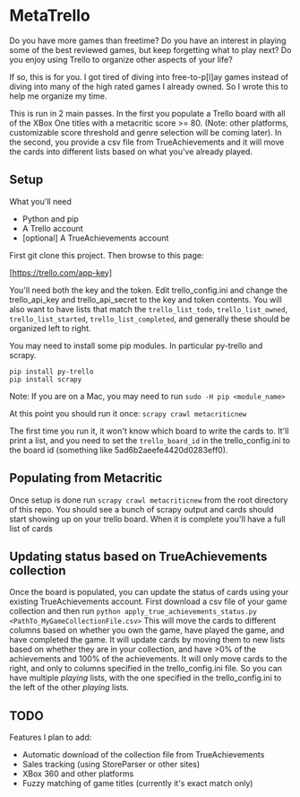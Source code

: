 # MetaTrello
Do you have more games than freetime?  Do you have an interest in playing some of the best reviewed games, but keep forgetting what to play next?  Do you enjoy using Trello to organize other aspects of your life?

If so, this is for you.  I got tired of diving into free-to-p[l]ay games instead of diving into many of the high rated games I already owned.  So I wrote this to help me organize my time.

This is run in 2 main passes.  In the first you populate a Trello board with all of the XBox One titles with a metacritic score >= 80.  (Note: other platforms, customizable score threshold and genre selection will be coming later).  In the second, you provide a csv file from TrueAchievements and it will move the cards into different lists based on what you've already played.

## Setup
What you'll need
  * Python and pip
  * A Trello account
  * [optional] A TrueAchievements account

First git clone this project.  Then browse to this page:

   [https://trello.com/app-key]

You'll need both the key and the token.  Edit trello_config.ini and change the trello_api_key and trello_api_secret to the key and token contents.  You will also want to have lists that match the `trello_list_todo`, `trello_list_owned`, `trello_list_started`, `trello_list_completed`, and generally these should be organized left to right. 

You may need to install some pip modules.  In particular py-trello and scrapy.

```
pip install py-trello
pip install scrapy
```

Note: If you are on a Mac, you may need to run `sudo -H pip <module_name>`

At this point you should run it once: `scrapy crawl metacriticnew`

The first time you run it, it won't know which board to write the cards to.  It'll print a list, and you need to set the `trello_board_id` in the trello_config.ini to the board id (something like 5ad6b2aeefe4420d0283eff0).  

## Populating from Metacritic

Once setup is done run `scrapy crawl metacriticnew` from the root directory of this repo.  You should see a bunch of scrapy output and cards should start showing up on your trello board.  When it is complete you'll have a full list of cards

## Updating status based on TrueAchievements collection

Once the board is populated, you can update the status of cards using your existing TrueAchievements account.  First download a csv file of your game collection and then run `python apply_true_achievements_status.py <PathTo_MyGameCollectionFile.csv>`  This will move the cards to different columns based on whether you own the game, have played the game, and have completed the game.  It will update cards by moving them to new lists based on whether they are in your collection, and have >0% of the achievements and 100% of the achievements.  It will only move cards to the right, and only to columns specified in the trello_config.ini file.  So you can have multiple _playing_ lists, with the one specified in the trello_config.ini to the left of the other _playing_ lists.

## TODO

Features I plan to add:
  * Automatic download of the collection file from TrueAchievements
  * Sales tracking (using StoreParser or other sites)
  * XBox 360 and other platforms
  * Fuzzy matching of game titles (currently it's exact match only)